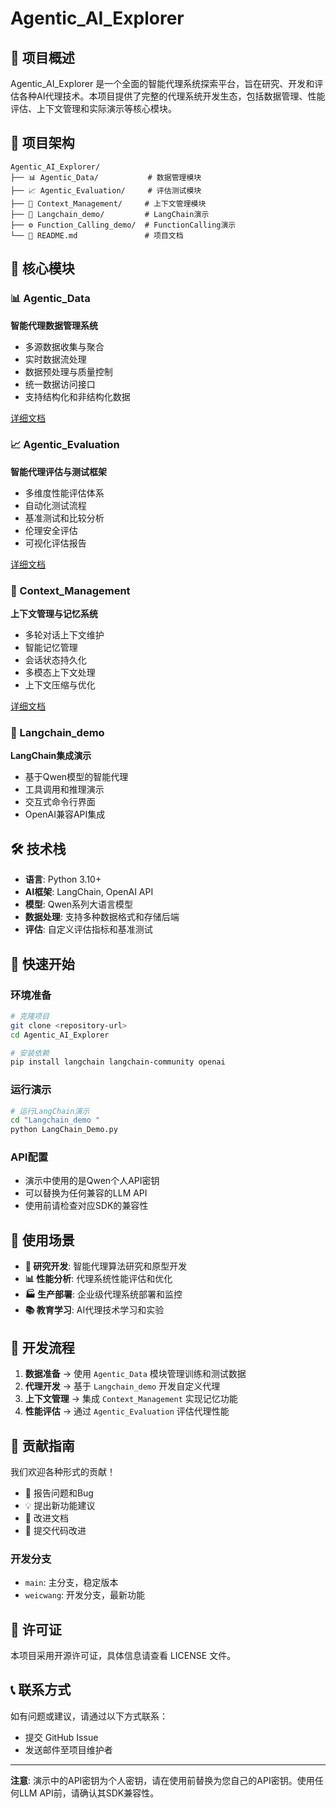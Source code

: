 # Agentic_AI_Explorer

## 🚀 项目概述

Agentic_AI_Explorer 是一个全面的智能代理系统探索平台，旨在研究、开发和评估各种AI代理技术。本项目提供了完整的代理系统开发生态，包括数据管理、性能评估、上下文管理和实际演示等核心模块。

## 📁 项目架构

```
Agentic_AI_Explorer/
├── 📊 Agentic_Data/           # 数据管理模块
├── 📈 Agentic_Evaluation/     # 评估测试模块  
├── 🧠 Context_Management/     # 上下文管理模块
├── 🎯 Langchain_demo/         # LangChain演示
├── ⚙️ Function_Calling_demo/  # FunctionCalling演示
└── 📖 README.md               # 项目文档
```

## 🔧 核心模块

### 📊 Agentic_Data
**智能代理数据管理系统**
- 多源数据收集与聚合
- 实时数据流处理
- 数据预处理与质量控制
- 统一数据访问接口
- 支持结构化和非结构化数据

[详细文档](./Agentic_Data/README.md)

### 📈 Agentic_Evaluation  
**智能代理评估与测试框架**
- 多维度性能评估体系
- 自动化测试流程
- 基准测试和比较分析
- 伦理安全评估
- 可视化评估报告

[详细文档](./Agentic_Evaluation/README.md)

### 🧠 Context_Management
**上下文管理与记忆系统**
- 多轮对话上下文维护
- 智能记忆管理
- 会话状态持久化
- 多模态上下文处理
- 上下文压缩与优化

[详细文档](./Context_Management/README.md)

### 🎯 Langchain_demo
**LangChain集成演示**
- 基于Qwen模型的智能代理
- 工具调用和推理演示
- 交互式命令行界面
- OpenAI兼容API集成

## 🛠️ 技术栈

- **语言**: Python 3.10+
- **AI框架**: LangChain, OpenAI API
- **模型**: Qwen系列大语言模型
- **数据处理**: 支持多种数据格式和存储后端
- **评估**: 自定义评估指标和基准测试

## 🚀 快速开始

### 环境准备
```bash
# 克隆项目
git clone <repository-url>
cd Agentic_AI_Explorer

# 安装依赖
pip install langchain langchain-community openai
```

### 运行演示
```bash
# 运行LangChain演示
cd "Langchain_demo "
python LangChain_Demo.py
```

### API配置
- 演示中使用的是Qwen个人API密钥
- 可以替换为任何兼容的LLM API
- 使用前请检查对应SDK的兼容性

## 🎯 使用场景

- **🔬 研究开发**: 智能代理算法研究和原型开发
- **📊 性能分析**: 代理系统性能评估和优化
- **🏭 生产部署**: 企业级代理系统部署和监控
- **📚 教育学习**: AI代理技术学习和实验

## 🔄 开发流程

1. **数据准备** → 使用 `Agentic_Data` 模块管理训练和测试数据
2. **代理开发** → 基于 `Langchain_demo` 开发自定义代理
3. **上下文管理** → 集成 `Context_Management` 实现记忆功能
4. **性能评估** → 通过 `Agentic_Evaluation` 评估代理性能

## 🤝 贡献指南

我们欢迎各种形式的贡献！

- 🐛 报告问题和Bug
- 💡 提出新功能建议
- 📝 改进文档
- 🔧 提交代码改进

### 开发分支
- `main`: 主分支，稳定版本
- `weicwang`: 开发分支，最新功能

## 📄 许可证

本项目采用开源许可证，具体信息请查看 LICENSE 文件。

## 📞 联系方式

如有问题或建议，请通过以下方式联系：
- 提交 GitHub Issue
- 发送邮件至项目维护者

---

**注意**: 演示中的API密钥为个人密钥，请在使用前替换为您自己的API密钥。使用任何LLM API前，请确认其SDK兼容性。
